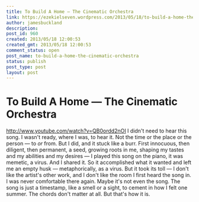 ```yaml
---
title: To Build A Home — The Cinematic Orchestra
link: https://ezekielseven.wordpress.com/2013/05/18/to-build-a-home-the-cinematic-orchestra/
author: jamesbuckland
description: 
post_id: 960
created: 2013/05/18 12:00:53
created_gmt: 2013/05/18 12:00:53
comment_status: open
post_name: to-build-a-home-the-cinematic-orchestra
status: publish
post_type: post
layout: post
---
```


# To Build A Home — The Cinematic Orchestra

http://www.youtube.com/watch?v=QB0ordd2nOI I didn't need to hear this song. I wasn't ready, where I was, to hear it. Not the time or the place or the person — to _or_ from. But I did, and it stuck like a burr. First innocuous, then diligent, then permanent, a seed, growing roots in me, shaping my tastes and my abilities and my desires — I played this song on the piano, it was memetic, a virus. And I shared it. So it accomplished what it wanted and left me an empty husk — metaphorically, as a virus. But it took its toll — I don't like the artist's other work, and I don't like the room I first heard the song in. I was never comfortable there again. Maybe it's not even the song. The song is just a timestamp, like a smell or a sight, to cement in how I felt one summer. The chords don't matter at all. But that's how it is.